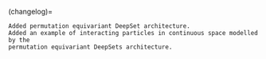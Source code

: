 (changelog)=

```{include} ../../CHANGELOG.md
Added permutation equivariant DeepSet architecture.
Added an example of interacting particles in continuous space modelled by the 
permutation equivariant DeepSets architecture.

```
